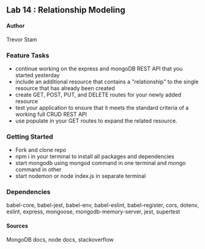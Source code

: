 ## Lab 14 : Relationship Modeling

#### Author
Trevor Stam

### Feature Tasks

- continue working on the express and mongoDB REST API that you started yesterday
- include an additional resource that contains a "relationship" to the single resource that has already been created
- create GET, POST, PUT, and DELETE routes for your newly added resource
- test your application to ensure that it meets the standard criteria of a working full CRUD REST API
- use populate in your GET routes to expand the related resource.

### Getting Started
- Fork and clone repo
- npm i in your terminal to install all packages and dependencies
- start mongodb using mongod command in one terminal and mongo command in other
- start nodemon or node index.js in separate terminal

### Dependencies
babel-core, babel-jest, babel-env, babel-eslint, babel-register, cors, dotenv, eslint, express, mongoose, mongodb-memory-server, jest, supertest

#### Sources
MongoDB docs, node docs, stackoverflow
